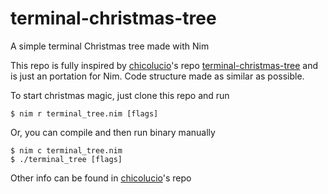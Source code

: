 # terminal-christmas-tree
A simple terminal Christmas tree made with Nim  

This repo is fully inspired by [chicolucio](https://github.com/chicolucio)'s repo [terminal-christmas-tree](https://github.com/chicolucio/terminal-christmas-tree) and is just an portation for Nim. Code structure made as similar as possible.

To start christmas magic, just clone this repo and run

```
$ nim r terminal_tree.nim [flags]
```

Or, you can compile and then run binary manually

```
$ nim c terminal_tree.nim
$ ./terminal_tree [flags]
```

Other info can be found in [chicolucio](https://github.com/chicolucio)'s repo

